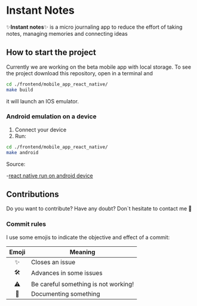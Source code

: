 # Instant Notes 

✨**Instant notes**✨ is a micro journaling app to reduce the effort of taking notes, managing memories and connecting ideas

## How to start the project  

Currently we are working on the beta mobile app with local storage. 
To see the project download this repository, open in a terminal and

```sh
cd ./frontend/mobile_app_react_native/
make build
```

it will launch an IOS emulator. 

### Android emulation on a device   

1. Connect your device 
2. Run: 

```bash  
cd ./frontend/mobile_app_react_native/
make android  
```

Source: 

-[react native run on android device](https://reactnative.dev/docs/running-on-device)



## Contributions  

Do you want to contribute? Have any doubt? Don`t hesitate to contact me 🥰  

### Commit rules  

I use some emojis to indicate the objective and effect of a commit:  

| Emoji  | Meaning |
| :-:    | --- |
| ✨ |  Closes an issue |
| 🛠 | Advances in some issues |  
| ⚠️ | Be careful something is not working! |
| 📝 | Documenting something |

